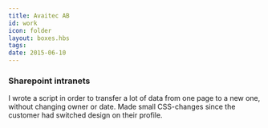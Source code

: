 ```yaml
---
title: Avaitec AB
id: work
icon: folder
layout: boxes.hbs
tags:
date: 2015-06-10
---
```

### Sharepoint intranets
I wrote a script in order to transfer a lot of data from one page to a new one, without changing owner or date. Made small CSS-changes since the customer had switched design on their profile.